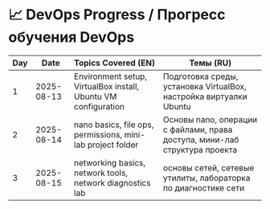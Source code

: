 # 📈 DevOps Progress / Прогресс обучения DevOps

| Day | Date | Topics Covered (EN) | Темы (RU) |
|-----|------|----------------------|-----------|
| 1 | 2025-08-13 | Environment setup, VirtualBox install, Ubuntu VM configuration | Подготовка среды, установка VirtualBox, настройка виртуалки Ubuntu |
| 2 | 2025-08-14 | nano basics, file ops, permissions, mini-lab project folder | Основы nano, операции с файлами, права доступа, мини-лаб структура проекта |
| 3 | 2025-08-15 | networking basics, network tools, network diagnostics lab | основы сетей, сетевые утилиты, лабораторка по диагностике сети |
